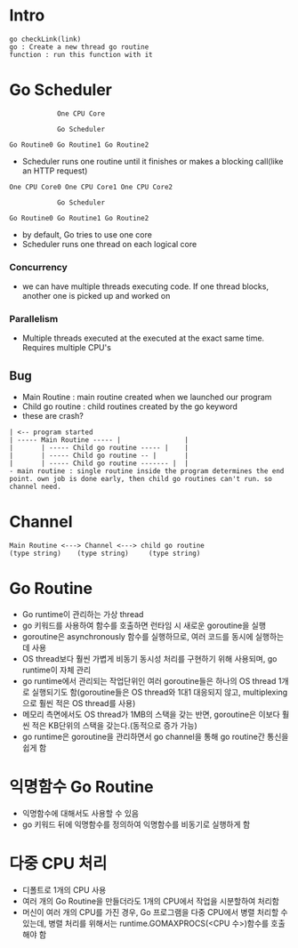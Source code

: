 # Intro
```
go checkLink(link)
go : Create a new thread go routine
function : run this function with it
```

# Go Scheduler
```
            One CPU Core

            Go Scheduler

Go Routine0 Go Routine1 Go Routine2
```
- Scheduler runs one routine until it finishes or makes a blocking call(like an HTTP request)

```
One CPU Core0 One CPU Core1 One CPU Core2 

            Go Scheduler

Go Routine0 Go Routine1 Go Routine2
```
- by default, Go tries to use one core
- Scheduler runs one thread on each logical core

### Concurrency
- we can have multiple threads executing code. If one thread blocks, another one is picked up and worked on

### Parallelism
- Multiple threads executed at the executed at the exact same time. Requires multiple CPU's

## Bug
- Main Routine : main routine created when we launched our program
- Child go routine : child routines created by the go keyword
- these are crash?
```
| <-- program started
| ----- Main Routine ----- |                |
|       | ----- Child go routine ----- |    |
|       | ----- Child go routine -- |       |
|       | ----- Child go routine ------- |  |
- main routine : single routine inside the program determines the end point. own job is done early, then child go routines can't run. so channel need.
```

# Channel
```
Main Routine <---> Channel <---> child go routine
(type string)    (type string)     (type string)
```

# Go Routine
- Go runtime이 관리하는 가상 thread
- go 키워드를 사용하여 함수를 호출하면 런타임 시 새로운 goroutine을 실행
- goroutine은 asynchronously 함수를 실행하므로, 여러 코드를 동시에 실행하는데 사용
- OS thread보다 훨씬 가볍게 비동기 동시성 처리를 구현하기 위해 사용되며, go runtime이 자체 관리
- go runtime에서 관리되는 작업단위인 여러 goroutine들은 하나의 OS thread 1개로 실행되기도 함(goroutine들은 OS thread와 1대1 대응되지 않고, multiplexing으로 훨씬 적은 OS thread를 사용)
- 메모리 측면에서도 OS thread가 1MB의 스택을 갖는 반면, goroutine은 이보다 훨씬 적은 KB단위의 스택을 갖는다.(동적으로 증가 가능)
- go runtime은 goroutine을 관리하면서 go channel을 통해 go routine간 통신을 쉽게 함

# 익명함수 Go Routine
- 익명함수에 대해서도 사용할 수 있음
- go 키워드 뒤에 익명함수를 정의하여 익명함수를 비동기로 실행하게 함

# 다중 CPU 처리
- 디폴트로 1개의 CPU 사용
- 여러 개의 Go Routine을 만들더라도 1개의 CPU에서 작업을 시분할하여 처리함
- 머신이 여러 개의 CPU를 가진 경우, Go 프로그램을 다중 CPU에서 병렬 처리할 수 있는데, 병렬 처리를 위해서는 runtime.GOMAXPROCS(<CPU 수>)함수를 호출해야 함